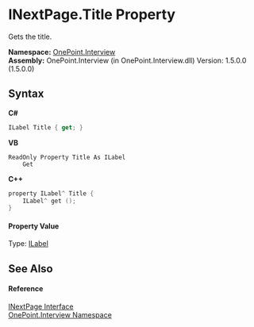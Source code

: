 # INextPage.Title Property 
 

Gets the title.

**Namespace:**&nbsp;<a href="N_OnePoint_Interview">OnePoint.Interview</a><br />**Assembly:**&nbsp;OnePoint.Interview (in OnePoint.Interview.dll) Version: 1.5.0.0 (1.5.0.0)

## Syntax

**C#**<br />
``` C#
ILabel Title { get; }
```

**VB**<br />
``` VB
ReadOnly Property Title As ILabel
	Get
```

**C++**<br />
``` C++
property ILabel^ Title {
	ILabel^ get ();
}
```


#### Property Value
Type: <a href="T_OnePoint_Interview_ILabel">ILabel</a>

## See Also


#### Reference
<a href="T_OnePoint_Interview_INextPage">INextPage Interface</a><br /><a href="N_OnePoint_Interview">OnePoint.Interview Namespace</a><br />